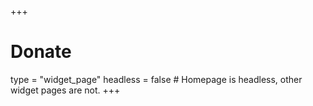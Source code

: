 +++
# Donate
type = "widget_page"
headless = false # Homepage is headless, other widget pages are not.
+++